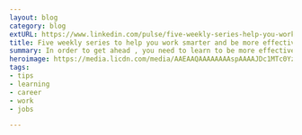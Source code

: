 ```yaml
---
layout: blog
category: blog
extURL: https://www.linkedin.com/pulse/five-weekly-series-help-you-work-smarter-more-your-ray-villalobos/
title: Five weekly series to help you work smarter and be more effective in your career
summary: In order to get ahead , you need to learn to be more effective at work. Every week, these great authors give you quick, 10 minute tips to help you train your staff, understand business finance, learn to develop and manage yourself, build better work relationships and learn marketing tips to make your promotion efforts more effective.
heroimage: https://media.licdn.com/media/AAEAAQAAAAAAAAspAAAAJDc1MTc0YzkxLWI3NTEtNGNjZS04MWI1LWM4MDRkZjI4MTM5YQ.jpg
tags:
- tips
- learning
- career
- work
- jobs

---
```


